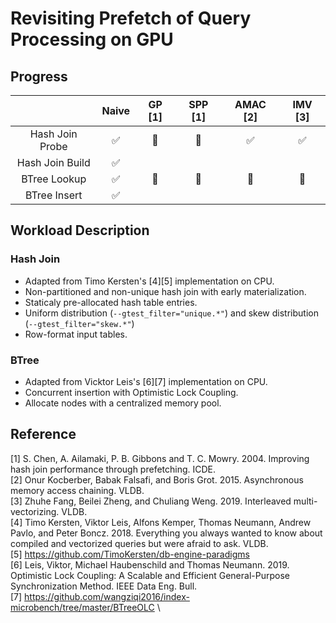 # Revisiting Prefetch of Query Processing on GPU

## Progress

| | Naive | GP \[1\]| SPP \[1\]| AMAC \[2\]| IMV \[3\]|
|:---:|:---:|:---:| :---:| :---:| :---:|
| Hash Join Probe | ✅ | 🔨 | 🔨 | ✅ | ✅ |
| Hash Join Build | ✅ |  |  |  |  |
| BTree Lookup    | ✅ | 🔨 | 🔨 | 🔨 | 🔨 |
| BTree Insert    | ✅ | |  |  |  |

## Workload Description

### Hash Join

* Adapted from Timo Kersten's \[4\]\[5\] implementation on CPU.
* Non-partitioned and non-unique hash join with early materialization.
* Staticaly pre-allocated hash table entries.
* Uniform distribution (`--gtest_filter="unique.*"`) and skew distribution (`--gtest_filter="skew.*"`)
* Row-format input tables.

### BTree

* Adapted from Vicktor Leis's \[6\]\[7\] implementation on CPU.
* Concurrent insertion with Optimistic Lock Coupling.
* Allocate nodes with a centralized memory pool.

## Reference

\[1\] S. Chen, A. Ailamaki, P. B. Gibbons and T. C. Mowry. 2004. Improving hash join performance through prefetching. ICDE. \
\[2\] Onur Kocberber, Babak Falsafi, and Boris Grot. 2015. Asynchronous memory access chaining. VLDB. \
\[3\] Zhuhe Fang, Beilei Zheng, and Chuliang Weng. 2019. Interleaved multi-vectorizing. VLDB. \
\[4\] Timo Kersten, Viktor Leis, Alfons Kemper, Thomas Neumann, Andrew Pavlo, and Peter Boncz. 2018. Everything you always wanted to know about compiled and vectorized queries but were afraid to ask. VLDB. \
\[5\] <https://github.com/TimoKersten/db-engine-paradigms> \
\[6\] Leis, Viktor, Michael Haubenschild and Thomas Neumann. 2019. Optimistic Lock Coupling: A Scalable and Efficient General-Purpose Synchronization Method. IEEE Data Eng. Bull. \
\[7\] <https://github.com/wangziqi2016/index-microbench/tree/master/BTreeOLC> \
